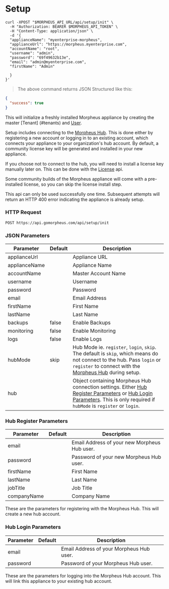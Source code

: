 # Setup

<!-- The Morpheus API can be used to initialize a fresh installation of the Morpheus appliance.

## Initialize
 -->

```shell
curl -XPOST "$MORPHEUS_API_URL/api/setup/init" \
  -H "Authorization: BEARER $MORPHEUS_API_TOKEN" \
  -H "Content-Type: application/json" \
  -d '{
  "applianceName": "myenterprise-morpheus",
  "applianceUrl": "https://morpheus.myenterprise.com",
  "accountName": "root",
  "username": "admin",
  "password": "69f49632b13e",
  "email": "admin@myenterprise.com",
  "firstName": "Admin"
    
  }
}'
```

> The above command returns JSON Structured like this:

```json
{
  "success": true
}
```

This will initialize a freshly installed Morpheus appliance by creating the master [Tenant] (#tenants) and [User](#users).

Setup includes connecting to the [Morpheus Hub](https://morpheushub.com). This is done either by registering a new account or logging in to an existing account, which connects your appliance to your organization's hub account. By default, a community license key will be generated and installed in your new appliance.

If you choose not to connect to the hub, you will need to install a license key manually later on. This can be done with the [License](#license) api.  

Some community builds of the Morpheus appliance will come with a pre-installed license, so you can skip the license install step.

<aside class="info">
This api can only be used successfully one time. Subsequent attempts will return an HTTP 400 error indicating the appliance is already setup.
</aside>


### HTTP Request

`POST https://api.gomorpheus.com/api/setup/init`

### JSON Parameters

Parameter | Default | Description
--------- | ------- | -----------
applianceUrl      |  | Appliance URL
applianceName      |  | Appliance Name
accountName      |  | Master Account Name
username      |  | Username
password      |  | Password
email      |  | Email Address
firstName      |  | First Name
lastName      |  | Last Name
backups      | false | Enable Backups
monitoring      | false | Enable Monitoring
logs      | false | Enable Logs
hubMode      | skip | Hub Mode ie. `register`, `login`, `skip`. The default is `skip`, which means do not connect to the hub. Pass `login` or `register` to connect with the [Morpheus Hub](https://morpheushub.com) during setup.
hub      | | Object containing Morpheus Hub connection settings. Either [Hub Register Parameters](#hub-register-parameters) or [Hub Login Parameters](#hub-login-parameters). This is only required if `hubMode` is `register` or `login`.

### Hub Register Parameters

Parameter | Default | Description
--------- | ------- | -----------
email      |  | Email Address of your new Morpheus Hub user.
password      |  | Password of your new Morpheus Hub user.
firstName      |  | First Name
lastName      |  | Last Name
jobTitle      |  | Job Title
companyName      |  | Company Name

These are the parameters for registering with the Morpheus Hub. This will create a new hub account.

### Hub Login Parameters

Parameter | Default | Description
--------- | ------- | -----------
email      |  | Email Address of your Morpheus Hub user.
password      |  | Password of your Morpheus Hub user.

These are the parameters for logging into the Morpheus Hub account. This will link this appliance to your existing hub account.
